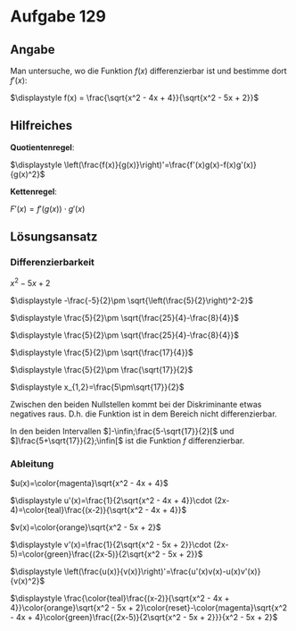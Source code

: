 # Aufgabe 129
## Angabe

Man untersuche, wo die Funktion $f(x)$ differenzierbar ist und bestimme dort $f'(x)$:

$\displaystyle f(x) = \frac{\sqrt{x^2 - 4x + 4}}{\sqrt{x^2 - 5x + 2}}$

## Hilfreiches

**Quotientenregel**:

$\displaystyle \left(\frac{f(x)}{g(x)}\right)'=\frac{f'(x)g(x)-f(x)g'(x)}{g(x)^2}$

**Kettenregel**:

$F'(x)=f'(g(x))\cdot g'(x)$

## Lösungsansatz

### Differenzierbarkeit

$x^2-5x+2$

$\displaystyle -\frac{-5}{2}\pm \sqrt{\left(\frac{5}{2}\right)^2-2}$

$\displaystyle \frac{5}{2}\pm \sqrt{\frac{25}{4}-\frac{8}{4}}$

$\displaystyle \frac{5}{2}\pm \sqrt{\frac{25}{4}-\frac{8}{4}}$

$\displaystyle \frac{5}{2}\pm \sqrt{\frac{17}{4}}$

$\displaystyle \frac{5}{2}\pm \frac{\sqrt{17}}{2}$

$\displaystyle x_{1,2}=\frac{5\pm\sqrt{17}}{2}$

Zwischen den beiden Nullstellen kommt bei der Diskriminante etwas negatives raus. D.h. die Funktion ist in dem Bereich nicht differenzierbar. 

In den beiden Intervallen $]-\infin;\frac{5-\sqrt{17}}{2}[$ und $]\frac{5+\sqrt{17}}{2};\infin[$ ist die Funktion $f$ differenzierbar. 

### Ableitung


$u(x)=\color{magenta}\sqrt{x^2 - 4x + 4}$

$\displaystyle u'(x)=\frac{1}{2\sqrt{x^2 - 4x + 4}}\cdot (2x-4)=\color{teal}\frac{(x-2)}{\sqrt{x^2 - 4x + 4}}$



$v(x)=\color{orange}\sqrt{x^2 - 5x + 2}$

$\displaystyle v'(x)=\frac{1}{2\sqrt{x^2 - 5x + 2}}\cdot (2x-5)=\color{green}\frac{(2x-5)}{2\sqrt{x^2 - 5x + 2}}$



$\displaystyle \left(\frac{u(x)}{v(x)}\right)'=\frac{u'(x)v(x)-u(x)v'(x)}{v(x)^2}$

$\displaystyle \frac{\color{teal}\frac{(x-2)}{\sqrt{x^2 - 4x + 4}}\color{orange}\sqrt{x^2 - 5x + 2}\color{reset}-\color{magenta}\sqrt{x^2 - 4x + 4}\color{green}\frac{(2x-5)}{2\sqrt{x^2 - 5x + 2}}}{x^2 - 5x + 2}$